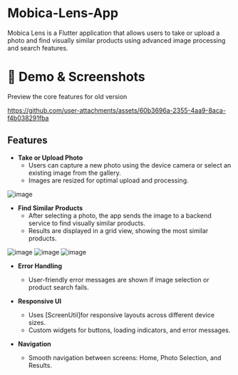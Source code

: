 # Mobica-Lens-App
Mobica Lens is a Flutter application that allows users to take or upload a photo and find visually similar products using advanced image processing and search features.
# 🎥 Demo & Screenshots
Preview the core features for old version

https://github.com/user-attachments/assets/60b3696a-2355-4aa9-8aca-f4b038291fba

## Features
- **Take or Upload Photo**
  - Users can capture a new photo using the device camera or select an existing image from the gallery.
  - Images are resized for optimal upload and processing.
    
![image](https://github.com/user-attachments/assets/5fa1a1a2-7c65-4ec3-a8fd-3f66d06e4924)

- **Find Similar Products**
  - After selecting a photo, the app sends the image to a backend service to find visually similar products.
  - Results are displayed in a grid view, showing the most similar products.
  
![image](https://github.com/user-attachments/assets/ab6aa87d-9e46-494a-9099-588774d2c7dd)
![image](https://github.com/user-attachments/assets/03cc51db-f9c9-4e09-89cc-e3fd3a48b81b)
![image](https://github.com/user-attachments/assets/39051eb1-7d39-4599-8d80-448930065867) 

- **Error Handling**
  - User-friendly error messages are shown if image selection or product search fails.

- **Responsive UI**
  - Uses [ScreenUtil]for responsive layouts across different device sizes.
  - Custom widgets for buttons, loading indicators, and error messages.

- **Navigation**
  - Smooth navigation between screens: Home, Photo Selection, and Results.
